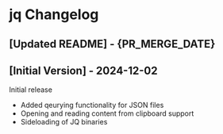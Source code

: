 # jq Changelog

## [Updated README] - {PR_MERGE_DATE}

## [Initial Version] - 2024-12-02

Initial release

- Added qeurying functionality for JSON files
- Opening and reading content from clipboard support
- Sideloading of JQ binaries
